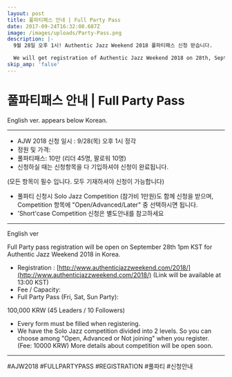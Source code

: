 ```yaml
---
layout: post
title: 풀파티패스 안내 | Full Party Pass
date: 2017-09-24T16:32:08.687Z
image: /images/uploads/Party-Pass.png
description: |-
  9월 28일 오후 1시! Authentic Jazz Weekend 2018 풀파티패스 신청 받습니다.

  We will get registration of Authentic Jazz Weekend 2018 on 28th, September.
skip_amp: 'false'
---
```

# 풀파티패스 안내 | Full Party Pass

English ver. appears below Korean.

---

* AJW 2018 신청 일시 : 9/28(목) 오후 1시 정각
* 정원 및 가격:
* 풀파티패스: 10만 (리더 45명, 팔로워 10명)
* 신청하실 때는 신청항목을 다 기입하셔야 신청이 완료됩니다.

\(모든 항목이 필수 입니다. 모두 기재하셔야 신청이 가능합니다)

* 풀파티 신청시 Solo Jazz Competition (참가비 1만원)도 함께 신청을 받으며, Competition 항목에 "Open/Advanced/Later" 중 선택하시면 됩니다.
* 'Short'case Competition 신청은 별도안내를 참고하세요

---

English ver

Full Party pass registration will be open on September 28th 1pm KST for Authentic Jazz Weekend 2018 in Korea.

* Registration : [http://www.authenticjazzweekend.com/2018/](http://www.authenticjazzweekend.com/2018/) (Link will be available at 13:00 KST)
* Fee / Capacity:
* Full Party Pass (Fri, Sat, Sun Party):

100,000 KRW (45 Leaders / 10 Followers)

* Every form must be filled when registering.
* We have the Solo Jazz competition divided into 2 levels. So you can choose among "Open, Advanced or Not joining" when you register. (Fee: 10000 KRW) More details about competition will be open soon.

---

\#AJW2018 #FULLPARTYPASS #REGISTRATION #풀파티 #신청안내
